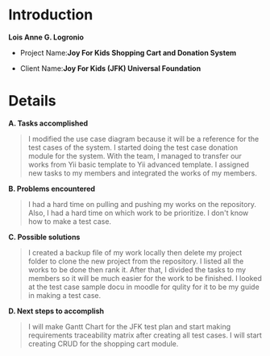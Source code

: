 # Introduction #

**Lois Anne G. Logronio**

  * Project Name:**Joy For Kids Shopping Cart and Donation System**

  * Client Name:**Joy For Kids (JFK) Universal Foundation**

# Details #

**A. Tasks accomplished**

> I modified the use case diagram because it will be a reference for the test cases of the system. I started doing the test case donation module for the system. With the team, I managed to transfer our works from Yii basic template to Yii advanced template. I assigned new tasks to my members and integrated the works of my members.

**B. Problems encountered**

> I had a hard time on pulling and pushing my works on the repository. Also, I had a hard time on which work to be prioritize. I don't know how to make a test case.

**C. Possible solutions**

> I created a backup file of my work locally then delete my project folder to clone the new project from the repository. I listed all the works to be done then rank it. After that, I divided the tasks to my members so it will be much easier for the work to be finished. I looked at the test case sample docu in moodle for qulity for it to be my guide in making a test case.

**D. Next steps to accomplish**

> I will make Gantt Chart for the JFK test plan and start making requirements traceability matrix after creating all test cases. I will start creating CRUD for the shopping cart module.